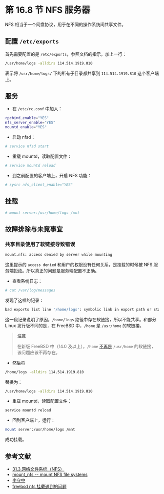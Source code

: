 # 第 16.8 节 NFS 服务器

NFS 相当于一个网盘协议，用于在不同的操作系统间共享文件。

## 配置 `/etc/exports`

首先需要配置的是 `/etc/exports`，参照文档的指示，加上一行：

```sh
/usr/home/logs -alldirs 114.514.1919.810
```

表示将 `/usr/home/logs/` 下的所有子目录都共享到 `114.514.1919.810` 这个客户端上。

## 服务

- 在 `/etc/rc.conf` 中加入：

```sh
rpcbind_enable="YES"
nfs_server_enable="YES"
mountd_enable="YES"
```

- 启动 nfsd：

```sh
# service nfsd start
```

- 重载 mountd，读取配置文件：

```sh
# service mountd reload
```

- 到之前配置的客户端上，开启 NFS 功能：

```sh
# sysrc nfs_client_enable="YES"
```

## 挂载

```sh
# mount server:/usr/home/logs /mnt
```

## 故障排除与未竟事宜

### 共享目录使用了软链接导致错误


```sh
mount.nfs: access denied by server while mounting
```

这里提示的 `access denied` 和用户的权限没有任何关系，是挂载的时候被 NFS 服务端拒绝。所以真正的问题是服务端配置不正确。


- 查看系统日志：

```sh
# cat /var/log/messages
```

发现了这样的记录：

```sh
bad exports list line '/home/logs': symbolic link in export path or statfs failed
```

这一段记录说明了原因，`/home/logs` 路径中存在软链接，所以不能共享。和部分 Linux 发行版不同的是，在 FreeBSD 中，`/home` 是 `/usr/home` 的软链接。

>**注意**
>
>在新版 FreeBSD 中（14.0 及以上），`/home` [不再是](https://cgit.freebsd.org/src/commit/?id=bbb2d2ce4220) `/usr/home` 的软链接，该问题应该不再存在。

- 然后将

```sh
/home/logs -alldirs 114.514.1919.810
```

替换为：

```sh
/usr/home/logs -alldirs 114.514.1919.810
```

- 重载 mountd，读取配置文件：

```sh
service mountd reload
```

- 回到客户端上，运行：

```sh
mount server:/usr/home/logs /mnt
```

成功挂载。

## 参考文献

- [31.3.网络文件系统（NFS）](https://handbook.bsdcn.org/di-31-zhang-wang-luo-fu-wu-qi/31.3.-wang-luo-wen-jian-xi-tong-nfs.html)
- [mount_nfs -- mount NFS file systems](https://www.freebsd.org/cgi/man.cgi?mount_nfs(8))
- [李守中](https://note.lishouzhong.com/article/translation/sitemap-index.html)
- [freebsd nfs 挂载遇到的问题](https://blog.51cto.com/chhquan/1708250)

